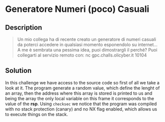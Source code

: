# Generatore Numeri (poco) Casuali

## Description
> Un mio collega ha di recente creato un generatore di numeri casuali da poterci accedere in qualsiasi momento esponendolo su internet... A me è sembrata una pessima idea, puoi dimostrargli il perchè?
Puoi collegarti al servizio remoto con:
nc gpc.challs.olicyber.it 10104

## Solution
In this challenge we have access to the source code so first of all we take a look at it.
The program generate a random value, which define the lenght of an array, then the address where this array is stored is printed to us and being the array the only local variable on this frame it corresponds to the value of the **rsp**.
Using `checksec` we notice that the program was compiled with no stack protection (canary) and no NX flag enabled, which allows us to execute things on the stack.